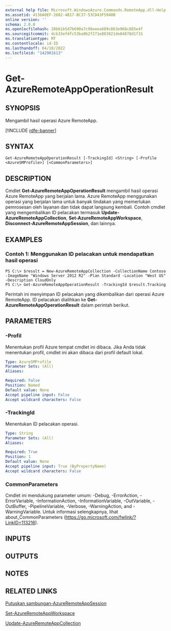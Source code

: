 ```yaml
---
external help file: Microsoft.WindowsAzure.Commands.RemoteApp.dll-Help.xml
ms.assetid: 4136A0EF-2682-4B17-BC37-53CD43F5940B
online version: ''
schema: 2.0.0
ms.openlocfilehash: 28b61b5d7b690a7c96eeea689c863e968c885e4f
ms.sourcegitcommit: dcb33efdfc53ba0b2f271e883021de84878d1f31
ms.translationtype: MT
ms.contentlocale: id-ID
ms.lasthandoff: 04/18/2022
ms.locfileid: "142981613"
---
```

# Get-AzureRemoteAppOperationResult

## SYNOPSIS
Mengambil hasil operasi Azure RemoteApp.

[!INCLUDE [rdfe-banner](../../includes/rdfe-banner.md)]

## SYNTAX

```
Get-AzureRemoteAppOperationResult [-TrackingId] <String> [-Profile <AzureSMProfile>] [<CommonParameters>]
```

## DESCRIPTION
Cmdlet **Get-AzureRemoteAppOperationResult** mengambil hasil operasi Azure RemoteApp yang berjalan lama.
Azure RemoteApp menggunakan operasi yang berjalan lama untuk banyak tindakan yang memerlukan pemrosesan oleh layanan dan tidak dapat langsung kembali.
Contoh cmdlet yang mengembalikan ID pelacakan termasuk **Update-AzureRemoteAppCollection**, **Set-AzureRemoteAppWorkspace**, **Disconnect-AzureRemoteAppSession**, dan lainnya.

## EXAMPLES

### Contoh 1: Menggunakan ID pelacakan untuk mendapatkan hasil operasi
```
PS C:\> $result = New-AzureRemoteAppCollection -CollectionName Contoso -ImageName "Windows Server 2012 R2" -Plan Standard -Location "West US" -Description CloudOnly
PS C:\> Get-AzureRemoteAppOperationResult -TrackingId $result.Tracking
```

Perintah ini menyimpan ID pelacakan yang dikembalikan dari operasi Azure RemoteApp.
ID pelacakan dialihkan ke **Get-AzureRemoteAppOperationResult** dalam perintah berikut.

## PARAMETERS

### -Profil
Menentukan profil Azure tempat cmdlet ini dibaca.
Jika Anda tidak menentukan profil, cmdlet ini akan dibaca dari profil default lokal.

```yaml
Type: AzureSMProfile
Parameter Sets: (All)
Aliases: 

Required: False
Position: Named
Default value: None
Accept pipeline input: False
Accept wildcard characters: False
```

### -TrackingId
Menentukan ID pelacakan operasi.

```yaml
Type: String
Parameter Sets: (All)
Aliases: 

Required: True
Position: 1
Default value: None
Accept pipeline input: True (ByPropertyName)
Accept wildcard characters: False
```

### CommonParameters
Cmdlet ini mendukung parameter umum: -Debug, -ErrorAction, -ErrorVariable, -InformationAction, -InformationVariable, -OutVariable, -OutBuffer, -PipelineVariable, -Verbose, -WarningAction, and -WarningVariable. Untuk informasi selengkapnya, lihat about_CommonParameters (https://go.microsoft.com/fwlink/?LinkID=113216).

## INPUTS

## OUTPUTS

## NOTES

## RELATED LINKS

[Putuskan sambungan-AzureRemoteAppSession](./Disconnect-AzureRemoteAppSession.md)

[Set-AzureRemoteAppWorkspace](./Set-AzureRemoteAppWorkspace.md)

[Update-AzureRemoteAppCollection](./Update-AzureRemoteAppCollection.md)


